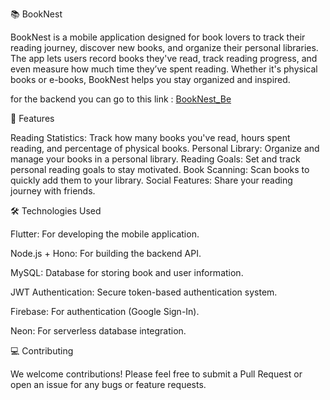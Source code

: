 📚 BookNest
<!-- You can add a logo for your app here -->

BookNest is a mobile application designed for book lovers to track their reading journey, discover new books, and organize their personal libraries. The app lets users record books they've read, track reading progress, and even measure how much time they’ve spent reading. Whether it's physical books or e-books, BookNest helps you stay organized and inspired.

for the backend you can go to this link : [BookNest_Be](https://github.com/Dayahazmi/BookNest_Be) 

🚀 Features

Reading Statistics: Track how many books you've read, hours spent reading, and percentage of physical books.
Personal Library: Organize and manage your books in a personal library.
Reading Goals: Set and track personal reading goals to stay motivated.
Book Scanning: Scan books to quickly add them to your library.
Social Features: Share your reading journey with friends.


🛠️ Technologies Used

<p>Flutter: For developing the mobile application.</p>
<p>Node.js + Hono: For building the backend API.</p>
<p>MySQL: Database for storing book and user information.</p>
<p>JWT Authentication: Secure token-based authentication system.</p>
<p>Firebase: For authentication (Google Sign-In).</p>
<p>Neon: For serverless database integration.</p>

💻 Contributing
<p>We welcome contributions! Please feel free to submit a Pull Request or open an issue for any bugs or feature requests.</p>

